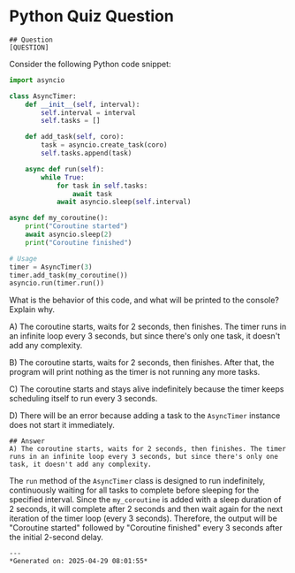 # Python Quiz Question
    
    ## Question
    [QUESTION]
Consider the following Python code snippet:

```python
import asyncio

class AsyncTimer:
    def __init__(self, interval):
        self.interval = interval
        self.tasks = []

    def add_task(self, coro):
        task = asyncio.create_task(coro)
        self.tasks.append(task)

    async def run(self):
        while True:
            for task in self.tasks:
                await task
            await asyncio.sleep(self.interval)

async def my_coroutine():
    print("Coroutine started")
    await asyncio.sleep(2)
    print("Coroutine finished")

# Usage
timer = AsyncTimer(3)
timer.add_task(my_coroutine())
asyncio.run(timer.run())
```

What is the behavior of this code, and what will be printed to the console? Explain why.

A) The coroutine starts, waits for 2 seconds, then finishes. The timer runs in an infinite loop every 3 seconds, but since there's only one task, it doesn't add any complexity.

B) The coroutine starts, waits for 2 seconds, then finishes. After that, the program will print nothing as the timer is not running any more tasks.

C) The coroutine starts and stays alive indefinitely because the timer keeps scheduling itself to run every 3 seconds.

D) There will be an error because adding a task to the `AsyncTimer` instance does not start it immediately.
    
    ## Answer
    A) The coroutine starts, waits for 2 seconds, then finishes. The timer runs in an infinite loop every 3 seconds, but since there's only one task, it doesn't add any complexity.

The `run` method of the `AsyncTimer` class is designed to run indefinitely, continuously waiting for all tasks to complete before sleeping for the specified interval. Since the `my_coroutine` is added with a sleep duration of 2 seconds, it will complete after 2 seconds and then wait again for the next iteration of the timer loop (every 3 seconds). Therefore, the output will be "Coroutine started" followed by "Coroutine finished" every 3 seconds after the initial 2-second delay.
    
    ---
    *Generated on: 2025-04-29 08:01:55*
    